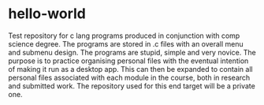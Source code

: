 # hello-world
Test repository for c lang programs produced in conjunction with comp science degree.
The programs are stored in .c files with an overall menu and submenu design.
The programs are stupid, simple and very novice. The purpose is to practice organising personal files
with the eventual intention of making it run as a desktop app. This can then be expanded to contain all personal files associated with each module in the course, both in research and submitted work. The repository used for this end target will be a private one. 

